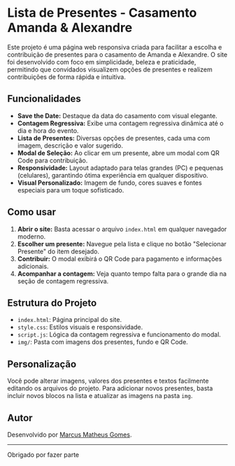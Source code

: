 # Lista de Presentes - Casamento Amanda & Alexandre

Este projeto é uma página web responsiva criada para facilitar a escolha e contribuição de presentes para o casamento de Amanda e Alexandre. O site foi desenvolvido com foco em simplicidade, beleza e praticidade, permitindo que convidados visualizem opções de presentes e realizem contribuições de forma rápida e intuitiva.

## Funcionalidades

- **Save the Date:** Destaque da data do casamento com visual elegante.
- **Contagem Regressiva:** Exibe uma contagem regressiva dinâmica até o dia e hora do evento.
- **Lista de Presentes:** Diversas opções de presentes, cada uma com imagem, descrição e valor sugerido.
- **Modal de Seleção:** Ao clicar em um presente, abre um modal com QR Code para contribuição.
- **Responsividade:** Layout adaptado para telas grandes (PC) e pequenas (celulares), garantindo ótima experiência em qualquer dispositivo.
- **Visual Personalizado:** Imagem de fundo, cores suaves e fontes especiais para um toque sofisticado.

## Como usar

1. **Abrir o site:** Basta acessar o arquivo `index.html` em qualquer navegador moderno.
2. **Escolher um presente:** Navegue pela lista e clique no botão "Selecionar Presente" do item desejado.
3. **Contribuir:** O modal exibirá o QR Code para pagamento e informações adicionais.
4. **Acompanhar a contagem:** Veja quanto tempo falta para o grande dia na seção de contagem regressiva.

## Estrutura do Projeto

- `index.html`: Página principal do site.
- `style.css`: Estilos visuais e responsividade.
- `script.js`: Lógica da contagem regressiva e funcionamento do modal.
- `img/`: Pasta com imagens dos presentes, fundo e QR Code.

## Personalização

Você pode alterar imagens, valores dos presentes e textos facilmente editando os arquivos do projeto. Para adicionar novos presentes, basta incluir novos blocos na lista e atualizar as imagens na pasta `img`.

## Autor

Desenvolvido por [Marcus Matheus Gomes](https://github.com/MarcusMpg).

---

Obrigado por fazer parte